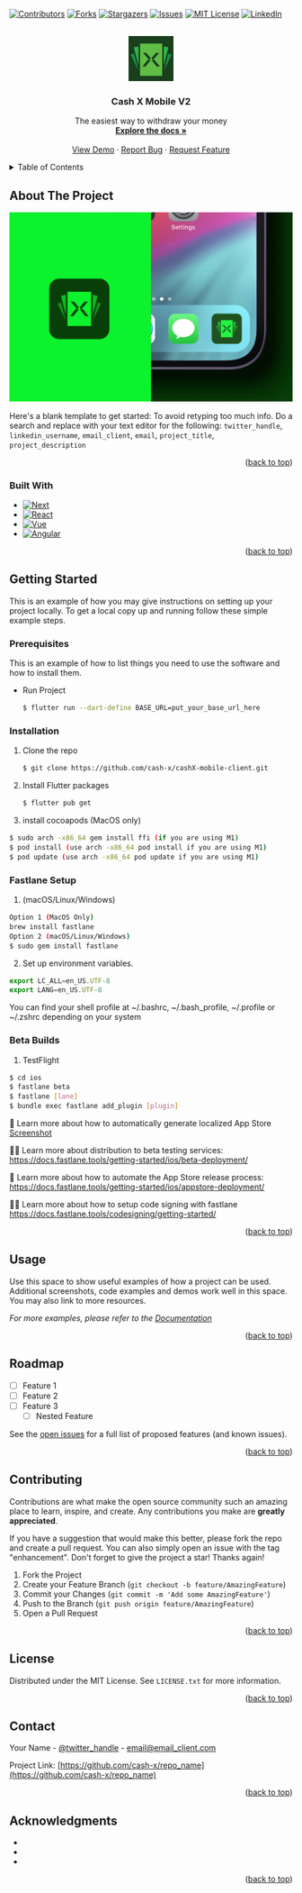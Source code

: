 <!-- Improved compatibility of back to top link: See: https://github.com/othneildrew/Best-README-Template/pull/73 -->
<a name="readme-top"></a>
<!--
*** Thanks for checking out the Best-README-Template. If you have a suggestion
*** that would make this better, please fork the repo and create a pull request
*** or simply open an issue with the tag "enhancement".
*** Don't forget to give the project a star!
*** Thanks again! Now go create something AMAZING! :D
-->



<!-- PROJECT SHIELDS -->
<!--
*** I'm using markdown "reference style" links for readability.
*** Reference links are enclosed in brackets [ ] instead of parentheses ( ).
*** See the bottom of this document for the declaration of the reference variables
*** for contributors-url, forks-url, etc. This is an optional, concise syntax you may use.
*** https://www.markdownguide.org/basic-syntax/#reference-style-links
-->
[![Contributors][contributors-shield]][contributors-url]
[![Forks][forks-shield]][forks-url]
[![Stargazers][stars-shield]][stars-url]
[![Issues][issues-shield]][issues-url]
[![MIT License][license-shield]][license-url]
[![LinkedIn][linkedin-shield]][linkedin-url]



<!-- PROJECT LOGO -->
<br />
<div align="center">
  <a href="https://github.com/Cash-X/cashX-mobile-client">
    <img src="images/logo.png" alt="Logo" width="80" height="80">
  </a>

<h3 align="center">Cash X Mobile V2</h3>

  <p align="center">
   The easiest way to withdraw your money
    <br />
    <a href="https://github.com/Cash-X/cashX-mobile-client"><strong>Explore the docs »</strong></a>
    <br />
    <br />
    <a href="https://github.com/cash-x/repo_name">View Demo</a>
    ·
    <a href="https://github.com/cash-x/repo_name/issues">Report Bug</a>
    ·
    <a href="https://github.com/cash-x/repo_name/issues">Request Feature</a>
  </p>
</div>



<!-- TABLE OF CONTENTS -->
<details>
  <summary>Table of Contents</summary>
  <ol>
    <li>
      <a href="#about-the-project">About The Project</a>
      <ul>
        <li><a href="#built-with">Built With</a></li>
      </ul>
    </li>
    <li>
      <a href="#getting-started">Getting Started</a>
      <ul>
        <li><a href="#prerequisites">Prerequisites</a></li>
        <li><a href="#installation">Installation</a></li>
      </ul>
    </li>
    <li><a href="#usage">Usage</a></li>
    <li><a href="#roadmap">Roadmap</a></li>
    <li><a href="#contributing">Contributing</a></li>
    <li><a href="#license">License</a></li>
    <li><a href="#contact">Contact</a></li>
    <li><a href="#acknowledgments">Acknowledgments</a></li>
  </ol>
</details>



<!-- ABOUT THE PROJECT -->
## About The Project

[![Product Name Screen Shot][product-screenshot]](https://example.com)

Here's a blank template to get started: To avoid retyping too much info. Do a search and replace with your text editor for the following: `twitter_handle`, `linkedin_username`, `email_client`, `email`, `project_title`, `project_description`

<p align="right">(<a href="#readme-top">back to top</a>)</p>



### Built With

* [![Next][Flutter]][Flutter-Url]
* [![React][Bitrise]][Bitrise-url]
* [![Vue][Fastlane]][Fastlane-url]
* [![Angular][Firebase]][Firebase-url]


<p align="right">(<a href="#readme-top">back to top</a>)</p>



<!-- GETTING STARTED -->
## Getting Started

This is an example of how you may give instructions on setting up your project locally.
To get a local copy up and running follow these simple example steps.

### Prerequisites

This is an example of how to list things you need to use the software and how to install them.
* Run Project
  ```sh
  $ flutter run --dart-define BASE_URL=put_your_base_url_here
  ```

### Installation

1. Clone the repo
   ```sh
   $ git clone https://github.com/cash-x/cashX-mobile-client.git
   ```
2. Install Flutter packages
   ```sh
   $ flutter pub get
   ```
3.  install cocoapods (MacOS only)
   ```sh
   $ sudo arch -x86_64 gem install ffi (if you are using M1)
   $ pod install (use arch -x86_64 pod install if you are using M1)
   $ pod update (use arch -x86_64 pod update if you are using M1)
   ```
### Fastlane Setup
1. (macOS/Linux/Windows) 
```sh
Option 1 (MacOS Only) 
brew install fastlane 
Option 2 (macOS/Linux/Windows)
$ sudo gem install fastlane
```
2. Set up environment variables. 
```js
export LC_ALL=en_US.UTF-8
export LANG=en_US.UTF-8
```
You can find your shell profile at ~/.bashrc, ~/.bash_profile, ~/.profile or ~/.zshrc depending on your system

### Beta Builds
1. TestFlight
```sh
$ cd ios
$ fastlane beta
$ fastlane [lane]
$ bundle exec fastlane add_plugin [plugin]
```
📸  Learn more about how to automatically generate localized App Store  [Screenshot]

👩‍✈️  Learn more about distribution to beta testing services:
https://docs.fastlane.tools/getting-started/ios/beta-deployment/

🚀  Learn more about how to automate the App Store release process:
 https://docs.fastlane.tools/getting-started/ios/appstore-deployment/

👩‍⚕️  Learn more about how to setup code signing with fastlane
https://docs.fastlane.tools/codesigning/getting-started/

<p align="right">(<a href="#readme-top">back to top</a>)</p>



<!-- USAGE EXAMPLES -->
## Usage

Use this space to show useful examples of how a project can be used. Additional screenshots, code examples and demos work well in this space. You may also link to more resources.

_For more examples, please refer to the [Documentation](https://example.com)_

<p align="right">(<a href="#readme-top">back to top</a>)</p>



<!-- ROADMAP -->
## Roadmap

- [ ] Feature 1
- [ ] Feature 2
- [ ] Feature 3
    - [ ] Nested Feature

See the [open issues](https://github.com/cash-x/cashX-mobile-client/issues) for a full list of proposed features (and known issues).

<p align="right">(<a href="#readme-top">back to top</a>)</p>



<!-- CONTRIBUTING -->
## Contributing

Contributions are what make the open source community such an amazing place to learn, inspire, and create. Any contributions you make are **greatly appreciated**.

If you have a suggestion that would make this better, please fork the repo and create a pull request. You can also simply open an issue with the tag "enhancement".
Don't forget to give the project a star! Thanks again!

1. Fork the Project
2. Create your Feature Branch (`git checkout -b feature/AmazingFeature`)
3. Commit your Changes (`git commit -m 'Add some AmazingFeature'`)
4. Push to the Branch (`git push origin feature/AmazingFeature`)
5. Open a Pull Request

<p align="right">(<a href="#readme-top">back to top</a>)</p>



<!-- LICENSE -->
## License

Distributed under the MIT License. See `LICENSE.txt` for more information.

<p align="right">(<a href="#readme-top">back to top</a>)</p>



<!-- CONTACT -->
## Contact

Your Name - [@twitter_handle](https://twitter.com/twitter_handle) - email@email_client.com

Project Link: [https://github.com/cash-x/repo_name](https://github.com/cash-x/repo_name)

<p align="right">(<a href="#readme-top">back to top</a>)</p>



<!-- ACKNOWLEDGMENTS -->
## Acknowledgments

* []()
* []()
* []()

<p align="right">(<a href="#readme-top">back to top</a>)</p>



<!-- MARKDOWN LINKS & IMAGES -->
<!-- https://www.markdownguide.org/basic-syntax/#reference-style-links -->
[contributors-shield]: https://img.shields.io/github/contributors/cash-x/cashX-mobile-client.svg?style=for-the-badge
[contributors-url]: https://github.com/cash-x/cashX-mobile-client/graphs/contributors
[forks-shield]: https://img.shields.io/github/forks/cash-x/cashX-mobile-client.svg?style=for-the-badge
[forks-url]: https://github.com/cash-x/cashX-mobile-client/network/members
[stars-shield]: https://img.shields.io/github/stars/cash-x/cashX-mobile-client.svg?style=for-the-badge
[stars-url]: https://github.com/cash-x/cashX-mobile-client/stargazers
[issues-shield]: https://img.shields.io/github/issues/cash-x/cashX-mobile-clientsvg?style=for-the-badge
[issues-url]: https://github.com/cash-x/cashX-mobile-client/issues
[license-shield]: https://img.shields.io/github/license/cash-x/cashX-mobile-client.svg?style=for-the-badge
[license-url]: https://github.com/cash-x/cashX-mobile-client/blob/master/LICENSE.txt
[linkedin-shield]: https://img.shields.io/badge/-LinkedIn-black.svg?style=for-the-badge&logo=linkedin&colorB=555
[linkedin-url]: https://linkedin.com/in/linkedin_username
[product-screenshot]: images/screenshot.jpg
[Flutter]: https://img.shields.io/badge/flutter-6385E3?style=for-the-badge&logo=flutter&logoColor=white
[Flutter-Url]: https://flutter.dev/
[Bitrise]: https://img.shields.io/badge/bitrise-691AAD?style=for-the-badge&logo=bitrise&logoColor=white
[Bitrise-url]: https://bitrise.io/
[Fastlane]: https://img.shields.io/badge/fastlane-006CFF?style=for-the-badge&logo=fastlane&logoColor=white
[Fastlane-url]: https://fastlane.tools/
[Firebase]: https://img.shields.io/badge/Firebase-061E34?style=for-the-badge&logo=firebase&logoColor=FFCB2B
[Firebase-url]: https://firebase.google.com/
[Screenshot]: https://docs.fastlane.tools/getting-started/ios/screenshots/

